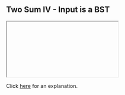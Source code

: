 ##  Two Sum IV - Input is a BST 

<iframe></iframe>

Click [here](Explanation.md) for an explanation.

